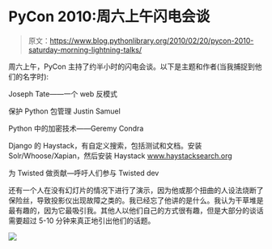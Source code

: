 # PyCon 2010:周六上午闪电会谈

> 原文：<https://www.blog.pythonlibrary.org/2010/02/20/pycon-2010-saturday-morning-lightning-talks/>

周六上午，PyCon 主持了约半小时的闪电会谈。以下是主题和作者(当我捕捉到他们的名字时):

Joseph Tate——一个 web 反模式

保护 Python 包管理 Justin Samuel

Python 中的加密技术——Geremy Condra

Django 的 Haystack，有自定义搜索，包括测试和文档。安装 Solr/Whoose/Xapian，然后安装 Haystack www.haystacksearch.org

为 Twisted 做贡献—呼吁人们参与 Twisted dev

还有一个人在没有幻灯片的情况下进行了演示，因为他或那个扭曲的人设法烧断了保险丝，导致投影仪出现故障之类的。我已经忘了他讲的是什么。我认为干草堆是最有趣的，因为它最吸引我。其他人以他们自己的方式很有趣，但是大部分的谈话需要超过 5-10 分钟来真正地引出他们的话题。

![](img/2b16fd6152713a46e812b8dff6a6e8b0.png)